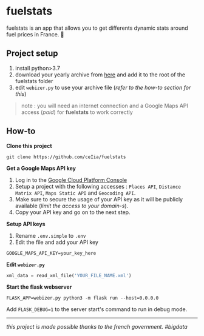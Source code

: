# fuelstats
fuelstats is an app that allows you to get differents dynamic stats around fuel prices in France. 🥖


## Project setup
1. install python>3.7
2. download your yearly archive from [here](https://www.prix-carburants.gouv.fr/rubrique/opendata/) and add it to the root of the fuelstats folder
3. edit `webizer.py` to use your archive file (*refer to the how-to section for this*)

> note : you will need an internet connection and a Google Maps API access (*paid*) for **fuelstats** to work correctly

## How-to

**Clone this project**
```
git clone https://github.com/ceIia/fuelstats
```

**Get a Google Maps API key**
1. Log in to the [Google Cloud Platform Console](https://console.cloud.google.com/home)
2. Setup a project with the following accesses : `Places API`, `Distance Matrix API`, `Maps Static API` and `Geocoding API`.
3. Make sure to secure the usage of your API key as it will be publicly available (*limit the access to your domain-s*).
4. Copy your API key and go on to the next step.

**Setup API keys**
1. Rename `.env.simple` to `.env`
2. Edit the file and add your API key

```
GOOGLE_MAPS_API_KEY=your_key_here
```

**Edit `webizer.py`**
```py
xml_data = read_xml_file('YOUR_FILE_NAME.xml')
```

**Start the flask webserver**
```
FLASK_APP=webizer.py python3 -m flask run --host=0.0.0.0
```

Add `FLASK_DEBUG=1` to the server start's command to run in debug mode.

---

*this project is made possible thanks to the french government. #bigdata*
